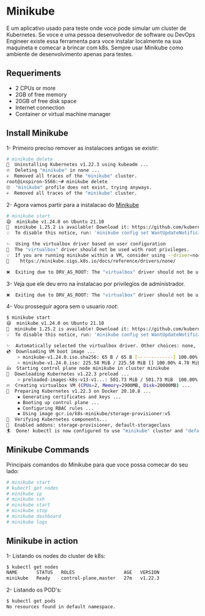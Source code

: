 # Minikube
E um aplicativo usado para teste onde voce pode simular um cluster de Kubernetes. Se voce e uma pessoa desenvolvedor de software ou DevOps Engineer existe essa ferramenta para voce instalar localmente na sua maquineta e comecar a brincar com k8s. Sempre usar Minikube como ambiente de desenvolvimento apenas para testes.

## Requeriments
- 2 CPUs or more
- 2GB of free memory
- 20GB of free disk space
- Internet connection
- Container or virtual machine manager

## Install Minikube
1-  Primeiro preciso remover as instalacoes antigas se existir:

```bash
# minikube delete
🔄  Uninstalling Kubernetes v1.22.3 using kubeadm ...
🔥  Deleting "minikube" in none ...
💀  Removed all traces of the "minikube" cluster.
root@inspiron-5566:~# minikube delete
🙄  "minikube" profile does not exist, trying anyways.
💀  Removed all traces of the "minikube" cluster.
```

2-  Agora vamos partir para a instalacao do [Minikube](https://minikube.sigs.k8s.io/docs/start/)

```bash
# minikube start
😄  minikube v1.24.0 on Ubuntu 21.10
🎉  minikube 1.25.2 is available! Download it: https://github.com/kubernetes/minikube/releases/tag/v1.25.2
💡  To disable this notice, run: 'minikube config set WantUpdateNotification false'

✨  Using the virtualbox driver based on user configuration
🛑  The "virtualbox" driver should not be used with root privileges.
💡  If you are running minikube within a VM, consider using --driver=none:
📘    https://minikube.sigs.k8s.io/docs/reference/drivers/none/

❌  Exiting due to DRV_AS_ROOT: The "virtualbox" driver should not be used with root privileges.
```

3-  Veja que ele deu erro na instalacao por privilegios de administrador.

```bash
❌  Exiting due to DRV_AS_ROOT: The "virtualbox" driver should not be used with root privileges.
```

4-  Vou prosseguir agora sem o usuario *root*:

```bash
$ minikube start
😄  minikube v1.24.0 on Ubuntu 21.10
🎉  minikube 1.25.2 is available! Download it: https://github.com/kubernetes/minikube/releases/tag/v1.25.2
💡  To disable this notice, run: 'minikube config set WantUpdateNotification false'

✨  Automatically selected the virtualbox driver. Other choices: none, ssh
💿  Downloading VM boot image ...
    > minikube-v1.24.0.iso.sha256: 65 B / 65 B [-------------] 100.00% ? p/s 0s
    > minikube-v1.24.0.iso: 225.58 MiB / 225.58 MiB [] 100.00% 4.70 MiB p/s 48s
👍  Starting control plane node minikube in cluster minikube
💾  Downloading Kubernetes v1.22.3 preload ...
    > preloaded-images-k8s-v13-v1...: 501.73 MiB / 501.73 MiB  100.00% 4.68 MiB
🔥  Creating virtualbox VM (CPUs=2, Memory=2900MB, Disk=20000MB) ...
🐳  Preparing Kubernetes v1.22.3 on Docker 20.10.8 ...
    ▪ Generating certificates and keys ...
    ▪ Booting up control plane ...
    ▪ Configuring RBAC rules ...
    ▪ Using image gcr.io/k8s-minikube/storage-provisioner:v5
🔎  Verifying Kubernetes components...
🌟  Enabled addons: storage-provisioner, default-storageclass
🏄  Done! kubectl is now configured to use "minikube" cluster and "default" namespace by default
```

## Minikube Commands
Principais comandos do Minikube para que voce possa comecar do seu lado:

```bash
# minikube start
# kubectl get nodes
# minikube ip
# minikube ssh 
# minikube start
# minikube stop
# minikube dashboard
# minikube logs
```

## Minikube in action

1-  Listando os nodes do cluster de k8s:

```bash
$ kubectl get nodes
NAME       STATUS   ROLES                  AGE   VERSION
minikube   Ready    control-plane,master   27m   v1.22.3
```

2-  Listando os POD's:

```bash
$ kubectl get pods
No resources found in default namespace.
```
